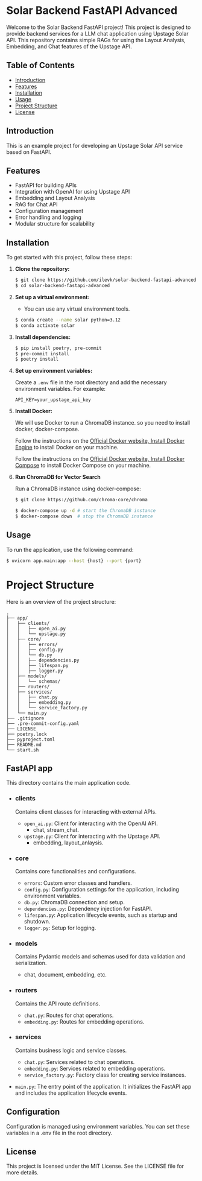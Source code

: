 # Solar Backend FastAPI Advanced

Welcome to the Solar Backend FastAPI project! This project is designed to provide backend services for a LLM chat application using Upstage Solar API.
This repository contains simple RAGs for using the Layout Analysis, Embedding, and Chat features of the Upstage API.

## Table of Contents

- [Introduction](#introduction)
- [Features](#features)
- [Installation](#installation)
- [Usage](#usage)
- [Project Structure](#project-structure)
- [License](#license)

## Introduction

This is an example project for developing an Upstage Solar API service based on FastAPI.

## Features

- FastAPI for building APIs
- Integration with OpenAI for using Upstage API
- Embedding and Layout Analysis
- RAG for Chat API
- Configuration management
- Error handling and logging
- Modular structure for scalability

## Installation

To get started with this project, follow these steps:

1. **Clone the repository:**

    ```sh
    $ git clone https://github.com/ilevk/solar-backend-fastapi-advanced.git
    $ cd solar-backend-fastapi-advanced
    ```

2. **Set up a virtual environment:**
    - You can use any virtual environment tools.
    ```sh
    $ conda create --name solar python=3.12
    $ conda activate solar
    ```

3. **Install dependencies:**

    ```sh
    $ pip install poetry, pre-commit
    $ pre-commit install
    $ poetry install
    ```

4. **Set up environment variables:**

    Create a `.env` file in the root directory and add the necessary environment variables. For example:

    ```env
    API_KEY=your_upstage_api_key
    ```

5. **Install Docker:**

    We will use Docker to run a ChromaDB instance. so you need to install docker, docker-compose.

    Follow the instructions on the [Official Docker website, Install Docker Engine](https://docs.docker.com/engine/install/) to install Docker on your machine.

    Follow the instructions on the [Official Docker website, Install Docker Compose](https://docs.docker.com/compose/install/) to install Docker Compose on your machine.

6. **Run ChromaDB for Vector Search**

    Run a ChromaDB instance using docker-compose:

    ```sh
    $ git clone https://github.com/chroma-core/chroma

    $ docker-compose up -d # start the ChromaDB instance
    $ docker-compose down  # stop the ChromaDB instance
    ```

## Usage

To run the application, use the following command:

```sh
$ uvicorn app.main:app --host {host} --port {port}
```

# Project Structure
Here is an overview of the project structure:

```
.
├── app/
│   ├── clients/
│   │   ├── open_ai.py
│   │   └── upstage.py
│   ├── core/
│   │   ├── errors/
│   │   ├── config.py
│   │   └── db.py
│   │   ├── dependencies.py
│   │   ├── lifespan.py
│   │   ├── logger.py
│   ├── models/
│   │   └── schemas/
│   ├── routers/
│   ├── services/
│   │   ├── chat.py
│   │   ├── embedding.py
│   │   └── service_factory.py
│   └── main.py
├── .gitignore
├── .pre-commit-config.yaml
├── LICENSE
├── poetry.lock
├── pyproject.toml
├── README.md
└── start.sh
```

## FastAPI app
This directory contains the main application code.

- ### clients
  Contains client classes for interacting with external APIs.
  - `open_ai.py`: Client for interacting with the OpenAI API.
    - chat, stream_chat.
  - `upstage.py`: Client for interacting with the Upstage API.
    - embedding, layout_anlaysis.

- ### core
  Contains core functionalities and configurations.
  - `errors`: Custom error classes and handlers.
  - `config.py`: Configuration settings for the application, including environment variables.
  - `db.py`: ChromaDB connection and setup.
  - `dependencies.py`: Dependency injection for FastAPI.
  - `lifespan.py`: Application lifecycle events, such as startup and shutdown.
  - `logger.py`: Setup for logging.

- ### models
  Contains Pydantic models and schemas used for data validation and serialization.
  - chat, document, embedding, etc.

- ### routers
  Contains the API route definitions.
    - `chat.py`: Routes for chat operations.
    - `embedding.py`: Routes for embedding operations.

- ### services
  Contains business logic and service classes.
  - `chat.py`: Services related to chat operations.
  - `embedding.py`: Services related to embedding operations.
  - `service_factory.py`: Factory class for creating service instances.

- `main.py`: The entry point of the application. It initializes the FastAPI app and includes the application lifecycle events.

## Configuration
Configuration is managed using environment variables. You can set these variables in a .env file in the root directory.

## License
This project is licensed under the MIT License. See the LICENSE file for more details.
